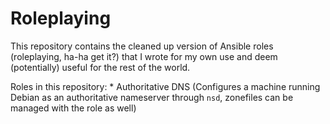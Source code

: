 # Roleplaying
This repository contains the cleaned up version of Ansible roles (roleplaying,
ha-ha get it?) that I wrote for my own use and deem (potentially) useful for
the rest of the world.

Roles in this repository:
	* Authoritative DNS (Configures a machine running Debian as an authoritative nameserver through `nsd`, zonefiles can be managed with the role as well)

